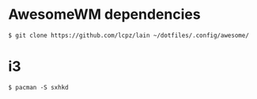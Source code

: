 # AwesomeWM dependencies

    $ git clone https://github.com/lcpz/lain ~/dotfiles/.config/awesome/
# i3

	$ pacman -S sxhkd
